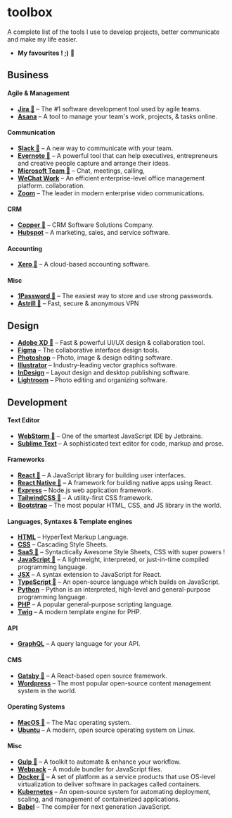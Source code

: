 # toolbox

A complete list of the tools I use to develop projects, better communicate and make my life easier. 

- **My favourites ! ;)** 🌟

## Business

#### Agile & Management
- **[Jira 🌟](https://www.atlassian.com/software/jira/)** – The #1 software development tool used by agile teams.
- **[Asana](https://app.asana.com/)** – A tool to manage your team's work, projects, & tasks online.

#### Communication
- **[Slack 🌟](https://slack.com/)** – A new way to communicate with your team.
- **[Evernote 🌟](https://evernote.com/)** – A powerful tool that can help executives, entrepreneurs and creative people capture and arrange their ideas.
- **[Microsoft Team 🌟](https://www.microsoft.com/en-us/microsoft-teams/group-chat-software)** – Chat, meetings, calling, 
- **[WeChat Work](https://work.weixin.qq.com/)** – An efficient enterprise-level office management platform.
collaboration.
- **[Zoom](https://zoom.us/)** – The leader in modern enterprise video communications.

#### CRM
- **[Copper 🌟](https://www.copper.com/)** – CRM Software Solutions Company.
- **[Hubspot](https://www.hubspot.com/)** – A marketing, sales, and service software.

#### Accounting
- **[Xero 🌟](https://www.xero.com/)** – A cloud-based accounting software.

#### Misc
- **[1Password 🌟](https://1password.com/)** – The easiest way to store and use strong passwords.
- **[Astrill 🌟](https://www.astrill.com/)** – Fast, secure & anonymous VPN

## Design

- **[Adobe XD 🌟](https://www.adobe.com/products/xd.html/)** – Fast & powerful UI/UX design & collaboration tool.
- **[Figma](https://www.figma.com/)** – The collaborative interface design tools.
- **[Photoshop](https://www.adobe.com/products/photoshop.html/)** – Photo, image & design editing software.
- **[Illustrator](https://www.adobe.com/products/illustrator.html/)** – Industry-leading vector graphics software.
- **[InDesign](https://www.adobe.com/products/indesign.html/)** – Layout design and desktop publishing software.
- **[Lightroom](https://www.adobe.com/products/photoshop-lightroom.html)** – Photo editing and organizing software.

## Development

#### Text Editor
- **[WebStorm 🌟](https://www.jetbrains.com/webstorm/)** – One of the smartest JavaScript IDE by Jetbrains.
- **[Sublime Text](https://www.sublimetext.com/)** – A sophisticated text editor for code, markup and prose.

#### Frameworks
- **[React 🌟](https://www.jetbrains.com/webstorm/)** – A JavaScript library for building user interfaces.
- **[React Native 🌟](https://reactnative.dev/)** – A framework for building native apps using React.
- **[Express](https://expressjs.com/)** – Node.js web application framework.
- **[TailwindCSS 🌟](https://tailwindcss.com/)** – A utility-first CSS framework.
- **[Bootstrap](https://getbootstrap.com/)** – The most popular HTML, CSS, and JS library in the world.

#### Languages, Syntaxes & Template engines
- **[HTML](https://developer.mozilla.org/en-US/docs/Web/HTML)** – HyperText Markup Language.
- **[CSS](https://developer.mozilla.org/en-US/docs/Web/CSS)** – Cascading Style Sheets.
- **[SaaS 🌟](https://sass-lang.com/)** – Syntactically Awesome Style Sheets, CSS with super powers !
- **[JavaScript 🌟](https://developer.mozilla.org/en-US/docs/Web/JavaScript)** – A lightweight, interpreted, or just-in-time compiled programming language.
- **[JSX](https://reactjs.org/docs/introducing-jsx.html)** – A syntax extension to JavaScript for React.
- **[TypeScript 🌟](https://www.typescriptlang.org/)** – An open-source language which builds on JavaScript.
- **[Python](https://www.python.org/)** – Python is an interpreted, high-level and general-purpose programming language.
- **[PHP](https://www.php.net/)** – A popular general-purpose scripting language.
- **[Twig](https://twig.symfony.com/)** – A modern template engine for PHP. 

#### API
- **[GraphQL](https://graphql.org/)** – A query language for your API.

#### CMS
- **[Gatsby 🌟](https://www.gatsbyjs.com/)** – A React-based open source framework.
- **[Wordpress](https://wordpress.com/)** – The most popular open-source content management system in the world.

#### Operating Systems
- **[MacOS 🌟](https://www.apple.com/macos/)** – The Mac operating system.
- **[Ubuntu](https://ubuntu.com/)** – A modern, open source operating system on Linux.

#### Misc
- **[Gulp 🌟](https://gulpjs.com/)** – A toolkit to automate & enhance your workflow.
- **[Webpack](https://webpack.js.org/)** – A module bundler for JavaScript files.
- **[Docker 🌟](https://www.docker.com/)** –  A set of platform as a service products that use OS-level virtualization to deliver software in packages called containers.
- **[Kubernetes](https://kubernetes.io/)** – An open-source system for automating deployment, scaling, and management of containerized applications.
- **[Babel](https://gulpjs.com/)** – The compiler for next generation JavaScript.








